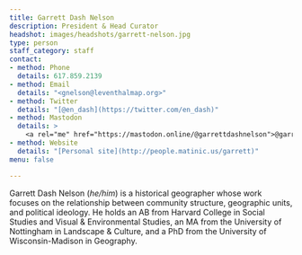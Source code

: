 ```yaml
---
title: Garrett Dash Nelson
description: President & Head Curator
headshot: images/headshots/garrett-nelson.jpg
type: person
staff_category: staff
contact:
- method: Phone
  details: 617.859.2139
- method: Email
  details: "<gnelson@leventhalmap.org>"
- method: Twitter
  details: "[@en_dash](https://twitter.com/en_dash)"
- method: Mastodon
  details: >
    <a rel="me" href="https://mastodon.online/@garrettdashnelson">@garrettdashnelson@mastdon.online</a>
- method: Website
  details: "[Personal site](http://people.matinic.us/garrett)"
menu: false

---
```

Garrett Dash Nelson (_he/him_) is a historical geographer whose work focuses on the relationship between community structure, geographic units, and political ideology. He holds an AB from Harvard College in Social Studies and Visual & Environmental Studies, an MA from the University of Nottingham in Landscape & Culture, and a PhD from the University of Wisconsin-Madison in Geography.